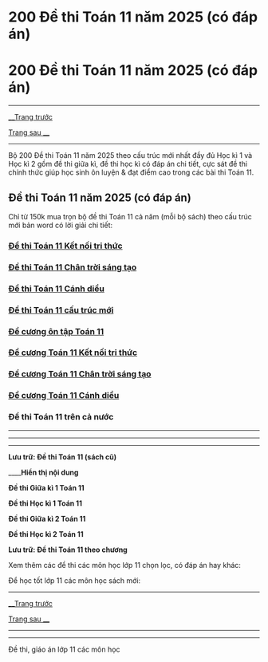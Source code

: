 # 200 Đề thi Toán 11 năm 2025 (có đáp án)

# 200 Đề thi Toán 11 năm 2025 (có đáp án)

* * *

[__Trang trước](https://vietjack.com/de-kiem-tra-lop-11/index.jsp)

[Trang sau __](https://vietjack.com/de-kiem-tra-lop-11/de-thi-giua-ki-1-toan-lop-11-co-dap-an-2021.jsp)

* * *

Bộ 200 Đề thi Toán 11 năm 2025 theo cấu trúc mới nhất đầy đủ Học kì 1 và Học kì 2 gồm đề thi giữa kì, đề thi học kì có đáp án chi tiết, cực sát đề thi chính thức giúp học sinh ôn luyện & đạt điểm cao trong các bài thi Toán 11.

## Đề thi Toán 11 năm 2025 (có đáp án)

Chỉ từ 150k mua trọn bộ đề thi Toán 11 cả năm (mỗi bộ sách) theo cấu trúc mới bản word có lời giải chi tiết:

### [**Đề thi Toán 11 Kết nối tri thức**](https://vietjack.com/de-kiem-tra-lop-11/de-thi-toan-11-ket-noi-tri-thuc.jsp)

### [**Đề thi Toán 11 Chân trời sáng tạo**](https://vietjack.com/de-kiem-tra-lop-11/de-thi-toan-11-chan-troi-sang-tao.jsp)

### [**Đề thi Toán 11 Cánh diều**](https://vietjack.com/de-kiem-tra-lop-11/de-thi-toan-11-canh-dieu.jsp)

### [**Đề thi Toán 11 cấu trúc mới**](https://vietjack.com/de-kiem-tra-lop-11/de-thi-toan-11-cau-truc-moi.jsp)

### [**Đề cương ôn tập Toán 11**](https://vietjack.com/de-kiem-tra-lop-11/de-cuong-toan-lop-11.jsp)

### [**Đề cương Toán 11 Kết nối tri thức**](https://vietjack.com/de-kiem-tra-lop-11/de-cuong-toan-lop-11-ket-noi-tri-thuc.jsp)

### [**Đề cương Toán 11 Chân trời sáng tạo**](https://vietjack.com/de-kiem-tra-lop-11/de-cuong-toan-lop-11-chan-troi-sang-tao.jsp)

### [**Đề cương Toán 11 Cánh diều**](https://vietjack.com/de-kiem-tra-lop-11/de-cuong-toan-lop-11-canh-dieu.jsp)

### Đề thi Toán 11 trên cả nước

* * *

* * *

* * *

**Lưu trữ: Đề thi Toán 11 (sách cũ)**

____**Hiển thị nội dung**

**Đề thi Giữa kì 1 Toán 11**

**Đề thi Học kì 1 Toán 11**

**Đề thi Giữa kì 2 Toán 11**

**Đề thi Học kì 2 Toán 11**

**Lưu trữ: Đề thi Toán 11 theo chương**

Xem thêm các đề thi các môn học lớp 11 chọn lọc, có đáp án hay khác:

Để học tốt lớp 11 các môn học sách mới:

* * *

[__Trang trước](https://vietjack.com/de-kiem-tra-lop-11/index.jsp)

[Trang sau __](https://vietjack.com/de-kiem-tra-lop-11/de-thi-giua-ki-1-toan-lop-11-co-dap-an-2021.jsp)

* * *

* * *

Đề thi, giáo án lớp 11 các môn học
